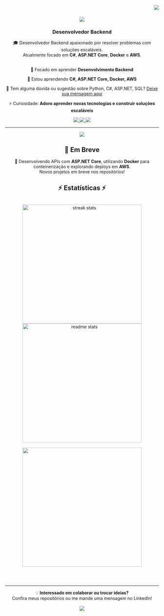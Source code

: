 <!-- Desenvolvedor Backend | C#, ASP.NET Core | Docker | AWS | Python -->

<img align="right" src="https://visitor-badge.laobi.icu/badge?page_id=luizbonato.luizbonato" />

<h1 align="center">
  <img src="https://readme-typing-svg.herokuapp.com/?font=Righteous&size=35&center=true&vCenter=true&width=500&height=70&duration=4000&lines=Olá+!+👋;+Sou+Luiz+Eduardo+Bonato!;">
</h1>

<h3 align="center">Desenvolvedor Backend</h3>

<div align="center">
🎓 Desenvolvedor Backend apaixonado por resolver problemas com soluções escaláveis.<br>
Atualmente focado em <b>C#</b>, <b>ASP.NET Core</b>, <b>Docker</b> e <b>AWS</b>.
</div>

<br/>

<div align="center">
 
 🔭 Focado em aprender **Desenvolvimento Backend**

 🌱 Estou aprendendo **C#, ASP.NET Core, Docker, AWS**

 💬 Tem alguma dúvida ou sugestão sobre Python, C#, ASP.NET, SQL? [Deixe sua mensagem aqui](https://github.com/luizbonato/luizbonato/issues)

 ⚡ Curiosidade: **Adoro aprender novas tecnologias e construir soluções escaláveis**

</div>
 
<div align="center"> 
  <a href="mailto:luizeduardo.bonato@outlook.com">
    <img src="https://img.shields.io/badge/Outlook-333333?style=for-the-badge&logo=microsoft-outlook&logoColor=white" />
  </a>
  <a href="https://www.linkedin.com/in/luizbonato/" target="_blank">
    <img src="https://img.shields.io/badge/LinkedIn-0077B5?style=for-the-badge&logo=linkedin&logoColor=white" target="_blank" />
  </a>
  <a href="https://luizbonato.github.io/portfolio/Index.html" target="_blank">
     <img src="https://img.shields.io/badge/Portfolio-FF5722?style=for-the-badge&logo=todoist&logoColor=white" target="_blank" />
  </a>
</div>

<hr/>
 
<div align="center">
    <img src="https://skillicons.dev/icons?i=vscode,github,git,python,c,mysql,flask,csharp,dotnet,docker,aws" /><br>
</div>

<h2 align="center">🚧 Em Breve</h2>
<div align="center">
 🚀 Desenvolvendo APIs com <b>ASP.NET Core</b>, utilizando <b>Docker</b> para conteinerização e explorando deploys em <b>AWS</b>. <br>
 Novos projetos em breve nos repositórios!
</div>

<h2 align="center">⚡ Estatísticas ⚡</h2>
<br>
<div align=center>
  <img width=390 src="https://streak-stats.demolab.com/?user=luizbonato&theme=react&border_radius=10" alt="streak stats"/>
  <img width=390 src="https://github-readme-stats.vercel.app/api?username=luizbonato&count_private=true&show_icons=true&theme=react&rank_icon=github&border_radius=10" alt="readme stats" />
  <br><br>
  <img width=390 src="https://github-readme-stats.vercel.app/api/top-langs/?username=luizbonato&layout=compact&theme=react&border_radius=10"/>
</div>

<br/><br/>

<hr/>

<div align="center">
 💡 <b>Interessado em colaborar ou trocar ideias?</b><br>
 Confira meus repositórios ou me mande uma mensagem no LinkedIn!
</div>

<br/>

<div align="center">
  <a href="https://www.linkedin.com/in/luizbonato/" target="_blank">
    <img src="https://img.shields.io/badge/🤝_Conecte--se_comigo_no_LinkedIn-0077B5?style=for-the-badge&logo=linkedin&logoColor=white" target="_blank" />
  </a>
</div>

<br/>

